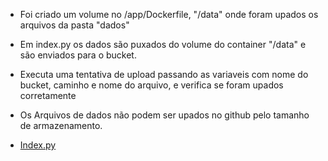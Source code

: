 * Foi criado um volume no /app/Dockerfile, "/data" onde foram upados os arquivos da pasta "dados"

* Em index.py os dados são puxados do volume do container "/data" e são enviados para o bucket.

* Executa uma tentativa de upload passando as variaveis com nome do bucket, caminho e nome do arquivo, e verifica se foram upados corretamente

* Os Arquivos de dados não podem ser upados no github pelo tamanho de armazenamento.

- [Index.py](/PROJETO%20II/etapa-1-input-local/app/index.py)